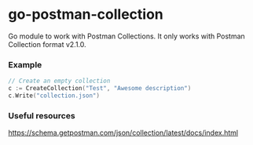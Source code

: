 # go-postman-collection

Go module to work with Postman Collections. It only works with Postman Collection format v2.1.0.

### Example

```go
// Create an empty collection
c := CreateCollection("Test", "Awesome description")
c.Write("collection.json")
```

### Useful resources

https://schema.getpostman.com/json/collection/latest/docs/index.html
